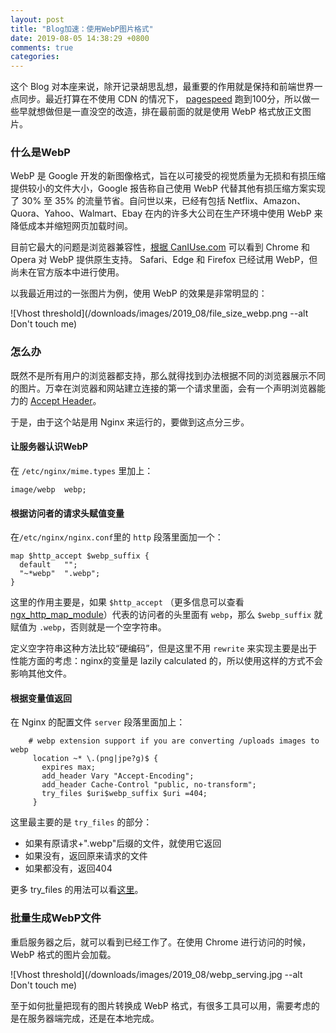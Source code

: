 ```yaml
---
layout: post
title: "Blog加速：使用WebP图片格式"
date: 2019-08-05 14:38:29 +0800
comments: true
categories:
---
```


这个 Blog 对本座来说，除开记录胡思乱想，最重要的作用就是保持和前端世界一点同步。最近打算在不使用 CDN 的情况下， [pagespeed](https://developers.google.com/speed/pagespeed/) 跑到100分，所以做一些早就想做但是一直没空的改造，排在最前面的就是使用 WebP 格式放正文图片。

### 什么是WebP

WebP 是 Google 开发的新图像格式，旨在以可接受的视觉质量为无损和有损压缩提供较小的文件大小，Google 报告称自己使用 WebP 代替其他有损压缩方案实现了 30% 至 35% 的流量节省。自问世以来，已经有包括 Netflix、Amazon、Quora、Yahoo、Walmart、Ebay 在内的许多大公司在生产环境中使用 WebP 来降低成本并缩短网页加载时间。

目前它最大的问题是浏览器兼容性，[根据 CanIUse.com](http://caniuse.com/webp) 可以看到 Chrome 和 Opera 对 WebP 提供原生支持。 Safari、Edge 和 Firefox 已经试用 WebP，但尚未在官方版本中进行使用。

以我最近用过的一张图片为例，使用 WebP 的效果是非常明显的：


![Vhost threshold](/downloads/images/2019_08/file_size_webp.png --alt Don't touch me)

### 怎么办

既然不是所有用户的浏览器都支持，那么就得找到办法根据不同的浏览器展示不同的图片。万幸在浏览器和网站建立连接的第一个请求里面，会有一个声明浏览器能力的 [Accept Header](https://developer.mozilla.org/en-US/docs/Web/HTTP/Content_negotiation/List_of_default_Accept_values)。

于是，由于这个站是用 Nginx 来运行的，要做到这点分三步。

#### 让服务器认识WebP

在 `/etc/nginx/mime.types` 里加上：

```
image/webp  webp;
```

#### 根据访问者的请求头赋值变量

在`/etc/nginx/nginx.conf`里的 `http` 段落里面加一个：

```
map $http_accept $webp_suffix {
  default   "";
  "~*webp"  ".webp";
}
```

这里的作用主要是，如果 `$http_accept` （更多信息可以查看 [ngx_http_map_module](http://nginx.org/en/docs/http/ngx_http_map_module.html)）代表的访问者的头里面有 `webp`，那么 `$webp_suffix` 就赋值为 `.webp`，否则就是一个空字符串。

定义空字符串这种方法比较“硬编码”，但是这里不用 `rewrite` 来实现主要是出于性能方面的考虑：nginx的变量是 lazily calculated 的，所以使用这样的方式不会影响其他文件。

#### 根据变量值返回

在 Nginx 的配置文件 `server` 段落里面加上：

```
    # webp extension support if you are converting /uploads images to webp
	 location ~* \.(png|jpe?g)$ {
	   expires max;
	   add_header Vary "Accept-Encoding";
	   add_header Cache-Control "public, no-transform";
	   try_files $uri$webp_suffix $uri =404;
	 }
```

这里最主要的是 `try_files` 的部分：

- 如果有原请求+".webp"后缀的文件，就使用它返回
- 如果没有，返回原来请求的文件
- 如果都没有，返回404

更多 try_files 的用法可以看[这里](http://nginx.org/en/docs/http/ngx_http_core_module.html#try_files)。

### 批量生成WebP文件

重启服务器之后，就可以看到已经工作了。在使用 Chrome 进行访问的时候，WebP 格式的图片会加载。

![Vhost threshold](/downloads/images/2019_08/webp_serving.jpg --alt Don't touch me)

至于如何批量把现有的图片转换成 WebP 格式，有很多工具可以用，需要考虑的是在服务器端完成，还是在本地完成。